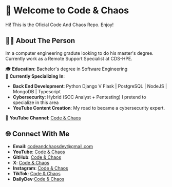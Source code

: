 # 👋 Welcome to **Code & Chaos**
  Hi! This is the Oficial Code And Chaos Repo. Enjoy!

## 🧑‍💻 About The Person  
  Im a computer engineering gradute looking to do his master's degree. Currently work as a Remote Support Specialist at CDS-HPE. 
  
🎓 **Education**: Bachelor's degree in Software Engineering  
🌱 **Currently Specializing In**:  
- **Back End Development**: Python Django V Flask | PostgreSQL | NodeJS | MongoDB | Typescript
- **Cybersecurity**: Hybrid (SOC Analyst + Pentesting) I pretend to specialize in this area
- **YouTube Content Creation**: My road to became a cybersecurity expert.

🎥 **YouTube Channel**: [Code & Chaos](https://www.youtube.com/@CodeYyChaos)  



## 🌐 Connect With Me  
- **Email**: codeandchaosdev@gmail.com 
- **YouTube**: [Code & Chaos](https://www.youtube.com/@CodeYyChaos)  
- **GitHub**: [Code & Chaos](https://github.com/CodeAndChaosDev/CodeAndChaosDe)  
- **X**: [Code & Chaos](https://x.com/CodeAndChaosDev)
- **Instagram**: [Code & Chaos](https://www.instagram.com/codeandchaosdev/?hl=en)
- **TikTok**: [Code & Chaos](tiktok.com/@codeandchaos)
- **DailyDev**:[Code & Chaos]()
